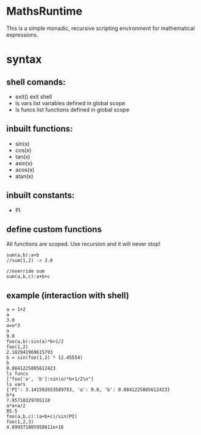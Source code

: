 # MathsRuntime
This is a simple monadic, recursive scripting environment for mathematical expressions.
# syntax

## shell comands:
- exit() exit shell
- ls vars list variables defined in global scope
- ls funcs list functions defined in global scope

## inbuilt functions:
- sin(x)
- cos(x)
- tan(x)
- asin(x)
- acos(x)
- atan(x)

## inbuilt constants:
- PI

## define custom functions
All functions are scoped.
Use recursion and it will never stop!
```
sum(a,b):a+b
//sum(1,2) -> 3.0

//override sum
sum(a,b,c):a+b+c

```

## example (interaction with shell)
```
a = 1+2
a
3.0
a=a*3
a
9.0
foo(a,b):sin(a)*b+1/2
foo(1,2)
2.182941969615793
b = sin(foo(1,2) * 12.45554) 
b
0.8841225885612423
ls funcs
["foo['a', 'b']:sin(a)*b+1/2\n"]
ls vars
{'PI': 3.141592653589793, 'a': 9.0, 'b': 0.8841225885612423}
b*a
7.95710329705118
a*a+a/2
85.5
foo(a,b,c):(a+b+c)/sin(PI)              
foo(1,2,3)
4.899371805958611e+16
```

